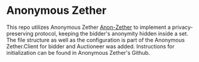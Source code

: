 # Anonymous Zether

This repo utilizes Anonymous Zether [Anon-Zether](https://github.com/ConsenSys/anonymous-zether) to implement a privacy-preserving protocol, keeping the bidder's anonymity hidden inside a set. The file structure as well as the configuration is part of the Anonymous Zether.Client for bidder and Auctioneer was added. Instructions for initialization can be found in Anonymous Zether's Github.